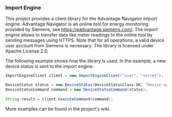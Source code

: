 ### Import Engine
This project provides a client library for the Advantage Navigator import engine. Advantage Navigator is an online tool for energy monitoring provided by Siemens, see https://eadvantage.siemens.com/. The import engine allows to transfer data like meter readings to the online tool by sending messages using HTTPS. Note that for all operations, a valid device user account from Siemens is necessary. The library is licensed under Apache License 2.0.

The following example shows how the library is used. In the example, a new device status is sent to the import engine.

```java
ImportEngineClient client = new ImportEngineClient("user", "secret");

DeviceStatus status = new DeviceStatus(DeviceStatusClass.OK, "Device up and running", "1.1");
DeviceStatusCommand command = new DeviceStatusCommand(status);
	
String result = client.executeCommand(command);
```

More examples can be found in the project's wiki.
